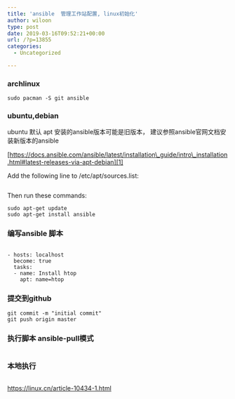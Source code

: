 ```yaml
---
title: 'ansible  管理工作站配置, linux初始化'
author: wiloon
type: post
date: 2019-03-16T09:52:21+00:00
url: /?p=13855
categories:
  - Uncategorized

---
```

### archlinux

```bash# archlinux 直接从仓库里安装就是最新版本
sudo pacman -S git ansible
```

### ubuntu,debian

ubuntu 默认 apt 安装的ansible版本可能是旧版本， 建议参照ansible官网文档安装新版本的ansible
  
[https://docs.ansible.com/ansible/latest/installation\_guide/intro\_installation.html#latest-releases-via-apt-debian][1]

Add the following line to /etc/apt/sources.list:

```bashdeb http://ppa.launchpad.net/ansible/ansible/ubuntu trusty main
```

Then run these commands:

```bashsudo apt-key adv --keyserver keyserver.ubuntu.com --recv-keys 93C4A3FD7BB9C367
sudo apt-get update
sudo apt-get install ansible
```

### 编写ansible 脚本

```bashvim local.yml

- hosts: localhost
  become: true
  tasks:
  - name: Install htop
    apt: name=htop
```

### 提交到github

```bashgit add local.yml
git commit -m "initial commit"
git push origin master
```

### 执行脚本 ansible-pull模式

```bashsudo ansible-pull -U https://github.com/wiloon/ansible.git
```

### 本地执行

```bashansible-playbook  ansible/local.yml --extra-vars "user_name=wiloonwy"
```

https://linux.cn/article-10434-1.html

 [1]: https://docs.ansible.com/ansible/latest/installation_guide/intro_installation.html#latest-releases-via-apt-debian